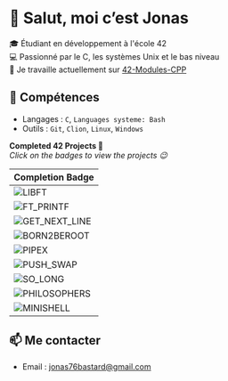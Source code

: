 # 👋 Salut, moi c’est Jonas

🎓 Étudiant en développement à l'école 42  
💻 Passionné par le C, les systèmes Unix et le bas niveau  
🚀 Je travaille actuellement sur [42-Modules-CPP](https://github.com/jbastard/42-CPP)

## 🔧 Compétences
- Langages : `C`, `Languages systeme: Bash`
- Outils : `Git`, `Clion`, `Linux`, `Windows`

**Completed 42 Projects 🚀**  
*Click on the badges to view the projects 😉*

| Completion Badge                                                                 |
------------------------------------------------------------------------------------|
| ![LIBFT](https://img.shields.io/badge/125%25%20%2F%20100-LIBFT-000000?labelColor=44cc11&style=for-the-badge&logo=42) |
| ![FT_PRINTF](https://img.shields.io/badge/100%25%20%2F%20100-FT__PRINTF-000000?labelColor=44cc11&style=for-the-badge&logo=42) |
| ![GET_NEXT_LINE](https://img.shields.io/badge/100%25%20%2F%20100-GET__NEXT__LINE-000000?labelColor=44cc11&style=for-the-badge&logo=42) |
| ![BORN2BEROOT](https://img.shields.io/badge/125%25%20%2F%20100-BORN2BEROOT-000000?labelColor=44cc11&style=for-the-badge&logo=42) |
| ![PIPEX](https://img.shields.io/badge/100%25%20%2F%20100-PIPEX-000000?labelColor=44cc11&style=for-the-badge&logo=42) |
| ![PUSH_SWAP](https://img.shields.io/badge/%2093%25%20%2F%20100-PUSH__SWAP-000000?labelColor=44cc11&style=for-the-badge&logo=42) |
| ![SO_LONG](https://img.shields.io/badge/100%25%20%2F%20100-SO__LONG-000000?labelColor=44cc11&style=for-the-badge&logo=42) |
| ![PHILOSOPHERS](https://img.shields.io/badge/100%25%20%2F%20100-PHILOSOPHERS-000000?labelColor=44cc11&style=for-the-badge&logo=42) |
| ![MINISHELL](https://img.shields.io/badge/99%25%20%2F%20100-MINISHELL-000000?labelColor=44cc11&style=for-the-badge&logo=42) |


## 📫 Me contacter
- Email : jonas76bastard@gmail.com
